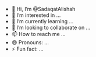 - 👋 Hi, I’m @SadaqatAlishah
- 👀 I’m interested in ...
- 🌱 I’m currently learning ...
- 💞️ I’m looking to collaborate on ...
- 📫 How to reach me ...
- 😄 Pronouns: ...
- ⚡ Fun fact: ...

<!---
SadaqatAlishah/SadaqatAlishah is a ✨ special ✨ repository because its `README.md` (this file) appears on your GitHub profile.
You can click the Preview link to take a look at your changes.
--->
